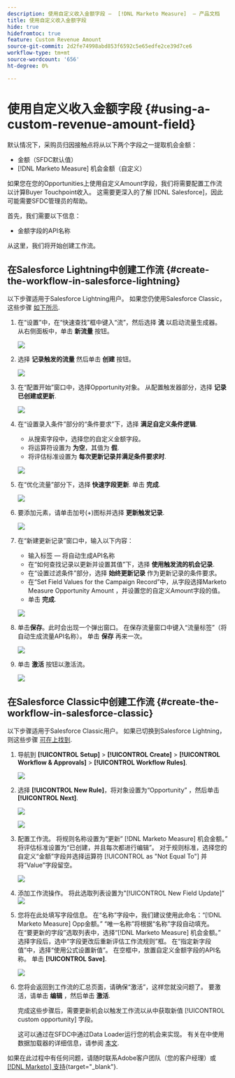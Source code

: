 ```yaml
---
description: 使用自定义收入金额字段 —  [!DNL Marketo Measure]  — 产品文档
title: 使用自定义收入金额字段
hide: true
hidefromtoc: true
feature: Custom Revenue Amount
source-git-commit: 2d2fe74998abd853f6592c5e65edfe2ce39d7ce6
workflow-type: tm+mt
source-wordcount: '656'
ht-degree: 0%

---
```


# 使用自定义收入金额字段 {#using-a-custom-revenue-amount-field}

默认情况下，采购员归因接触点将从以下两个字段之一提取机会金额：

* 金额（SFDC默认值）
* [!DNL Marketo Measure] 机会金额（自定义）

如果您在您的Opportunities上使用自定义Amount字段，我们将需要配置工作流以计算Buyer Touchpoint收入。 这需要更深入的了解 [!DNL Salesforce]，因此可能需要SFDC管理员的帮助。

首先，我们需要以下信息：

* 金额字段的API名称

从这里，我们将开始创建工作流。

## 在Salesforce Lightning中创建工作流 {#create-the-workflow-in-salesforce-lightning}

以下步骤适用于Salesforce Lightning用户。 如果您仍使用Salesforce Classic，这些步骤 [如下所示](#create-the-workflow-in-salesforce-classic).

1. 在“设置”中，在“快速查找”框中键入“流”，然后选择 **流** 以启动流量生成器。 从右侧面板中，单击 **新流量** 按钮。

   ![](assets/using-a-custom-revenue-amount-field-1.png)

1. 选择 **记录触发的流量** 然后单击 **创建** 按钮。

   ![](assets/using-a-custom-revenue-amount-field-2.png)

1. 在“配置开始”窗口中，选择Opportunity对象。 从配置触发器部分，选择 **记录已创建或更新**.

   ![](assets/using-a-custom-revenue-amount-field-3.png)

1. 在“设置录入条件”部分的“条件要求”下，选择 **满足自定义条件逻辑**.
   * 从搜索字段中，选择您的自定义金额字段。
   * 将运算符设置为 **为空**，其值为 **假**.
   * 将评估标准设置为 **每次更新记录并满足条件要求时**.

   ![](assets/using-a-custom-revenue-amount-field-4.png)

1. 在“优化流量”部分下，选择 **快速字段更新**. 单击 **完成**.

   ![](assets/using-a-custom-revenue-amount-field-5.png)

1. 要添加元素，请单击加号(+)图标并选择 **更新触发记录**.

   ![](assets/using-a-custom-revenue-amount-field-6.png)

1. 在“新建更新记录”窗口中，输入以下内容：

   * 输入标签 — 将自动生成API名称
   * 在“如何查找记录以更新并设置其值”下，选择 **使用触发流的机会记录**.
   * 在“设置过滤条件”部分，选择 **始终更新记录** 作为更新记录的条件要求。
   * 在“Set Field Values for the Campaign Record”中，从字段选择Marketo Measure Opportunity Amount ，并设置您的自定义Amount字段的值。
   * 单击 **完成**.

   ![](assets/using-a-custom-revenue-amount-field-7.png)

1. 单击&#x200B;**保存**。此时会出现一个弹出窗口。 在保存流量窗口中键入“流量标签”（将自动生成流量API名称）。 单击 **保存** 再来一次。

   ![](assets/using-a-custom-revenue-amount-field-8.png)

1. 单击 **激活** 按钮以激活流。

   ![](assets/using-a-custom-revenue-amount-field-9.png)

## 在Salesforce Classic中创建工作流 {#create-the-workflow-in-salesforce-classic}

以下步骤适用于Salesforce Classic用户。 如果已切换到Salesforce Lightning，则这些步骤 [可在上找到](#create-the-workflow-in-salesforce-lightning).

1. 导航到 **[!UICONTROL Setup]** > **[!UICONTROL Create]** > **[!UICONTROL Workflow & Approvals]** > **[!UICONTROL Workflow Rules]**.

   ![](assets/1.jpg)

1. 选择 **[!UICONTROL New Rule]**，将对象设置为“Opportunity” ，然后单击 **[!UICONTROL Next]**.

   ![](assets/2.jpg)

   ![](assets/3.jpg)

1. 配置工作流。 将规则名称设置为“更新” [!DNL Marketo Measure] 机会金额。” 将评估标准设置为“已创建，并且每次都进行编辑”。 对于规则标准，选择您的自定义“金额”字段并选择运算符 [!UICONTROL as "Not Equal To"] 并将“Value”字段留空。

   ![](assets/4.jpg)

1. 添加工作流操作。 将此选取列表设置为&quot;[!UICONTROL New Field Update]“
   ![](assets/5.jpg)

1. 您将在此处填写字段信息。 在“名称”字段中，我们建议使用此命名：“[!DNL Marketo Measure] Opp金额。” “唯一名称”将根据“名称”字段自动填充。 在“要更新的字段”选取列表中，选择“[!DNL Marketo Measure] 机会金额。” 选择字段后，选中“字段更改后重新评估工作流规则”框。 在“指定新字段值”中，选择“使用公式设置新值”。 在空框中，放置自定义金额字段的API名称。 单击 **[!UICONTROL Save]**.

   ![](assets/6.png)

1. 您将会返回到工作流的汇总页面，请确保“激活”，这样您就没问题了。 要激活，请单击 **编辑** ，然后单击 **激活**.

   完成这些步骤后，需要更新机会以触发工作流以从中获取新值 [!UICONTROL custom opportunity] 字段。

   这可以通过在SFDC中通过Data Loader运行您的机会来实现。 有关在中使用数据加载器的详细信息，请参阅 [本文](/help/advanced-marketo-measure-features/custom-revenue-amount/using-data-loader-to-update-marketo-measure-custom-amount-field.md).

如果在此过程中有任何问题，请随时联系Adobe客户团队（您的客户经理）或 [[!DNL Marketo] 支持](https://nation.marketo.com/t5/support/ct-p/Support){target="_blank"}.
